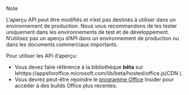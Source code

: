 > [!NOTE]
> L’aperçu API peut être modifiés et n’est pas destinés à utiliser dans un environnement de production. Nous vous recommandons de les tester uniquement dans les environnements de test et de développement. N’utilisez pas un aperçu d’API dans un environnement de production ou dans les documents commerciaux importants.
>
> Pour utiliser les API d’aperçu:
>
> - Vous devez faire référence à la bibliothèque **bêta** sur lehttps://appsforoffice.microsoft.com/lib/beta/hosted/office.js)CDN (.
> - Vous devrez peut-être rejoindre le [programme Office](https://products.office.com/office-insider) Insider pour accéder à des builds Office plus récentes.